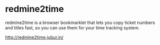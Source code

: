 # redmine2time

redmine2time is a browser bookmarklet that lets you copy ticket numbers and titles fast, so you can use them for your time tracking system.

http://redmine2time.jubur.in/
